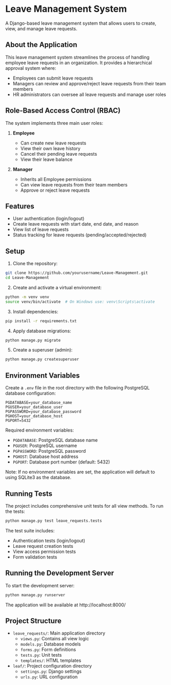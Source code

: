 # Leave Management System

A Django-based leave management system that allows users to create, view, and manage leave requests.

## About the Application

This leave management system streamlines the process of handling employee leave requests in an organization. It provides a hierarchical approval system where:

- Employees can submit leave requests
- Managers can review and approve/reject leave requests from their team members
- HR administrators can oversee all leave requests and manage user roles

## Role-Based Access Control (RBAC)

The system implements three main user roles:

1. **Employee**
   - Can create new leave requests
   - View their own leave history
   - Cancel their pending leave requests
   - View their leave balance

2. **Manager**
   - Inherits all Employee permissions
   - Can view leave requests from their team members
   - Approve or reject leave requests


## Features

- User authentication (login/logout)
- Create leave requests with start date, end date, and reason
- View list of leave requests
- Status tracking for leave requests (pending/accepted/rejected)

## Setup

1. Clone the repository:
```bash
git clone https://github.com/yourusername/Leave-Management.git
cd Leave-Management
```

2. Create and activate a virtual environment:
```bash
python -m venv venv
source venv/bin/activate  # On Windows use: venv\Scripts\activate
```

3. Install dependencies:
```bash
pip install -r requirements.txt
```

4. Apply database migrations:
```bash
python manage.py migrate
```

5. Create a superuser (admin):
```bash
python manage.py createsuperuser
```

## Environment Variables

Create a `.env` file in the root directory with the following PostgreSQL database configuration:

```plaintext
PGDATABASE=your_database_name
PGUSER=your_database_user
PGPASSWORD=your_database_password
PGHOST=your_database_host
PGPORT=5432
```

Required environment variables:
- `PGDATABASE`: PostgreSQL database name
- `PGUSER`: PostgreSQL username
- `PGPASSWORD`: PostgreSQL password
- `PGHOST`: Database host address
- `PGPORT`: Database port number (default: 5432)

Note: If no environment variables are set, the application will default to using SQLite3 as the database.

## Running Tests

The project includes comprehensive unit tests for all view methods. To run the tests:

```bash
python manage.py test leave_requests.tests
```

The test suite includes:
- Authentication tests (login/logout)
- Leave request creation tests
- View access permission tests
- Form validation tests

## Running the Development Server

To start the development server:

```bash
python manage.py runserver
```

The application will be available at http://localhost:8000/

## Project Structure

- `leave_requests/`: Main application directory
  - `views.py`: Contains all view logic
  - `models.py`: Database models
  - `forms.py`: Form definitions
  - `tests.py`: Unit tests
  - `templates/`: HTML templates
- `leaf/`: Project configuration directory
  - `settings.py`: Django settings
  - `urls.py`: URL configuration
